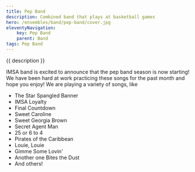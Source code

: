 ```yaml
---
title: Pep Band
description: Combined band that plays at basketball games
hero: /ensembles/band/pep-band/cover.jpg
eleventyNavigation:
    key: Pep Band
    parent: Band
tags: Pep Band
---
```


{{ description }}

IMSA band is excited to announce that the pep band season is now starting!
We have been hard at work practicing these songs for the past month and hope you enjoy!
We are playing a variety of songs, like
- The Star Spangled Banner
- IMSA Loyalty
- Final Countdown
- Sweet Caroline
- Sweet Georgia Brown
- Secret Agent Man
- 25 or 6 to 4
- Pirates of the Caribbean
- Louie, Louie
- Gimme Some Lovin'
- Another one Bites the Dust
- And others!
